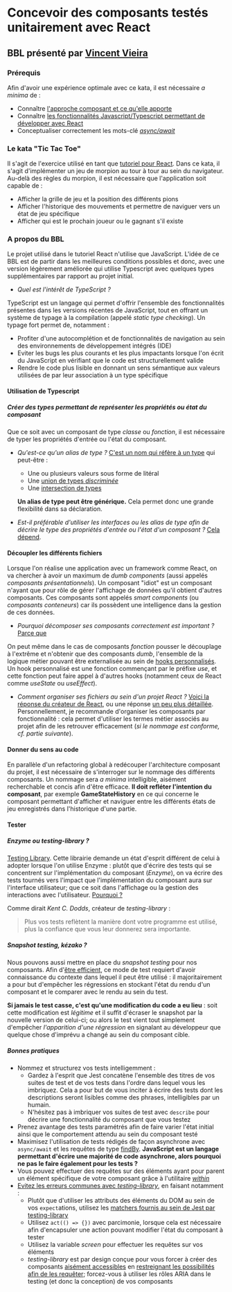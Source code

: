 # Concevoir des composants testés unitairement avec React

## BBL présenté par [Vincent Vieira](mailto:vincent.vieira@carbon-it.com)

### Prérequis

Afin d'avoir une expérience optimale avec ce kata, il est nécessaire _a minima_ de :

- Connaître [l'approche composant et ce qu'elle apporte](https://medium.com/the-s-curve/why-component-driven-design-drives-great-software-products-7cace364e815)
- Connaître [les fonctionnalités Javascript/Typescript permettant de développer avec React](https://dev.to/nsebhastian/javascript-basics-before-you-learn-react-38en)
- Conceptualiser correctement les mots-clé [_async/await_](https://javascript.info/async-await)

### Le kata "Tic Tac Toe"

Il s'agit de l'exercice utilisé en tant que [tutoriel pour React](https://reactjs.org/tutorial/tutorial.html). Dans ce kata, il s'agit d'implémenter un jeu de morpion au tour à tour au sein du navigateur. Au-delà des règles du morpion, il est nécessaire que l'application soit capable de :
- Afficher la grille de jeu et la position des différents pions
- Afficher l'historique des mouvements et permettre de naviguer vers un état de jeu spécifique
- Afficher qui est le prochain joueur ou le gagnant s'il existe

### A propos du BBL
Le projet utilisé dans le tutoriel React n'utilise que JavaScript. L'idée de ce BBL est de partir dans les meilleures conditions possibles et donc, avec une version légèrement améliorée qui utilise Typescript avec quelques types supplémentaires par rapport au projet initial.

- *Quel est l'intérêt de TypeScript ?*

TypeScript est un langage qui permet d'offrir l'ensemble des fonctionnalités présentes dans les versions récentes de JavaScript, tout en offrant un système de typage à la compilation (appelé *static type checking*). Un typage fort permet de, notamment :
- Profiter d'une autocomplétion et de fonctionnalités de navigation au sein des environnements de développement intégrés (IDE)
- Eviter les bugs les plus courants et les plus impactants lorsque l'on écrit du JavaScript en vérifiant que le code est structurellement valide
- Rendre le code plus lisible en donnant un sens sémantique aux valeurs utilisées de par leur association à un type spécifique

#### Utilisation de Typescript
##### Créer des types permettant de représenter les propriétés ou état du composant
Que ce soit avec un composant de type *classe* ou *fonction*, il est nécessaire de typer les propriétés d'entrée ou l'état du composant.

- *Qu'est-ce qu'un alias de type ?* 
  [C'est un nom qui réfère à un type](https://www.typescriptlang.org/docs/handbook/advanced-types.html#type-aliases) qui peut-être :
  - Une ou plusieurs valeurs sous forme de litéral
  - Une [union de types *discriminée*](https://www.typescriptlang.org/docs/handbook/unions-and-intersections.html#union-types)
  - Une [intersection de types](https://www.typescriptlang.org/docs/handbook/unions-and-intersections.html#intersection-types)

  **Un alias de type peut être générique.** Cela permet donc une grande flexibilité dans sa déclaration.

- *Est-il préférable d'utiliser les interfaces ou les alias de type afin de décrire le type des propriétés d'entrée ou l'état d'un composant ?*
  [Cela dépend](https://react-typescript-cheatsheet.netlify.app/docs/basic/getting-started/types_or_interfaces).

#### Découpler les différents fichiers
Lorsque l'on réalise une application avec un framework comme React, on va chercher à avoir un maximum de *dumb components* (aussi appelés *composants présentationnels*). Un composant "idiot" est un composant n'ayant que pour rôle de gérer l'affichage de données qu'il obtient d'autres composants. Ces composants sont appelés *smart components* (ou *composants conteneurs*) car ils possèdent une intelligence dans la gestion de ces données.

- *Pourquoi décomposer ses composants correctement est important ?* [Parce que](https://www.digitalocean.com/community/tutorials/react-smart-dumb-components#benefits-of-dividing-components)

On peut même dans le cas de composants *fonction* pousser le découplage à l'extrême et n'obtenir que des composants *dumb*, l'ensemble de la logique métier pouvant être externalisée au sein de [hooks personnalisés](https://fr.reactjs.org/docs/hooks-custom.html). Un hook personnalisé est une fonction commençant par le préfixe *use*, et cette fonction peut faire appel à d'autres hooks (notamment ceux de React comme *useState* ou *useEffect*).

- *Comment organiser ses fichiers au sein d'un projet React ?* [Voici la réponse du créateur de React](https://react-file-structure.surge.sh/), ou une réponse [un peu plus détaillée](https://fr.reactjs.org/docs/faq-structure.html). Personnellement, je recommande d'organiser les composants par fonctionnalité : cela permet d'utiliser les termes métier associés au projet afin de les retrouver efficacement (*si le nommage est conforme, cf. partie suivante*).

#### Donner du sens au code
En parallèle d'un refactoring global à redécouper l'architecture composant du projet, il est nécessaire de s'interroger sur le nommage des différents composants.
Un nommage sera *a minima* intelligible, aisément recherchable et concis afin d'être efficace. **Il doit refléter l'intention du composant**, par exemple **GameStateHistory**
en ce qui concerne le composant permettant d'afficher et naviguer entre les différents états de jeu enregistrés dans l'historique d'une partie.

#### Tester
##### Enzyme ou testing-library ?
[Testing Library](https://medium.com/@boyney123/my-experience-moving-from-enzyme-to-react-testing-library-5ac65d992ce). Cette librairie demande un état d'esprit différent de celui à adopter lorsque l'on utilise Enzyme : plutôt que d'écrire des tests qui se concentrent sur l'implémentation du composant (*Enzyme*), on va écrire des tests tournés vers l'impact que l'implémentation du composant aura sur l'interface utilisateur; que ce soit dans l'affichage ou la gestion des interactions avec l'utilisateur. [Pourquoi ?](https://kentcdodds.com/blog/testing-implementation-details)

Comme dirait *Kent C. Dodds*, créateur de *testing-library* : 
> Plus vos tests reflètent la manière dont votre programme est utilisé, plus la confiance que vous leur donnerez sera importante.

##### Snapshot testing, kézako ?
Nous pouvons aussi mettre en place du *snapshot testing* pour nos composants. Afin d'[être efficient](https://kentcdodds.com/blog/effective-snapshot-testing), ce mode de test requiert d'avoir connaissance du contexte dans lequel il peut être utilisé : il majoritairement a pour but d'empêcher les régressions en stockant l'état du rendu d'un composant et le comparer avec le rendu au sein du test. 

**Si jamais le test casse, c'est qu'une modification du code a eu lieu** : soit cette modification est *légitime* et il suffit d'écraser le snapshot par la nouvelle version de celui-ci; ou alors le test vient tout simplement d'empêcher *l'apparition d'une régression* en signalant au développeur que quelque chose d'imprévu a changé au sein du composant cible.

##### Bonnes pratiques
- Nommez et structurez vos tests intelligemment : 
  - Gardez à l'esprit que Jest concatène l'ensemble des titres de vos suites de test et de vos tests dans l'ordre dans lequel vous les imbriquez. Cela a pour but de vous inciter à écrire des tests dont les descriptions seront lisibles comme des phrases, intelligibles par un humain.
  - N'hésitez pas à imbriquer vos suites de test avec `describe` pour décrire une fonctionnalité du composant que vous testez
- Prenez avantage des tests paramétrés afin de faire varier l'état initial ainsi que le comportement attendu au sein du composant testé
- Maximisez l'utilisation de tests rédigés de façon asynchrone avec `async/await` et les requêtes de type [findBy](https://testing-library.com/docs/dom-testing-library/api-queries#findby). **JavaScript est un langage permettant d'écrire une majorité de code asynchrone, alors pourquoi ne pas le faire également pour les tests ?**
- Vous pouvez effectuer des requêtes sur des éléments ayant pour parent un élément spécifique de votre composant grâce à l'utilitaire [*within*](https://testing-library.com/docs/dom-testing-library/api-helpers#within-and-getqueriesforelement-apis)
- [Evitez les erreurs communes avec *testing-library*](https://kentcdodds.com/blog/common-mistakes-with-react-testing-library/), en faisant notamment :
  - Plutôt que d'utiliser les attributs des éléments du DOM au sein de vos `expect`ations, utilisez les [matchers fournis au sein de Jest par testing-library](https://github.com/testing-library/jest-dom#custom-matchers)
  - Utilisez `act(() => {})` avec parcimonie, lorsque cela est nécessaire afin d'encapsuler une action pouvant modifier l'état du composant à tester
  - Utilisez la variable *screen* pour effectuer les requêtes sur vos éléments
  - *testing-library* est par design conçue pour vous forcer à créer des composants [aisément accessibles](https://www.a11yproject.com/) en [restreignant les possibilités afin de les requêter](https://testing-library.com/docs/react-testing-library/cheatsheet); forcez-vous à utiliser les rôles ARIA dans le testing (et donc la conception) de vos composants
